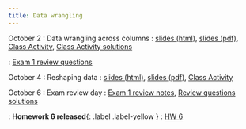 ```yaml
---
title: Data wrangling
---
```


October 2
: Data wrangling across columns
  : [slides (html)](https://sta279-f23.github.io/slides/lecture_13.html), [slides (pdf)](https://sta279-f23.github.io/slides/lecture_13.pdf), [Class Activity](https://sta279-f23.github.io/class_activities/ca_lecture_13.html), [Class Activity solutions](https://sta279-f23.github.io/class_activities/ca_lecture_13_solutions.html)
  
: [Exam 1 review questions](https://sta279-f23.github.io/class_activities/exam_1_review.html)

October 4
: Reshaping data
  : [slides (html)](https://sta279-f23.github.io/slides/lecture_14.html), [slides (pdf)](https://sta279-f23.github.io/slides/lecture_14.pdf), [Class Activity](https://sta279-f23.github.io/class_activities/ca_lecture_14.html)
  
October 6
: Exam review day
  : [Exam 1 review notes](https://sta279-f23.github.io/slides/exam_1_review.pdf), [Review questions solutions](https://sta279-f23.github.io/class_activities/exam_1_review_solutions.html)

: **Homework 6 released**{: .label .label-yellow }
  : [HW 6](https://sta279-f23.github.io/homework/hw_6.html)